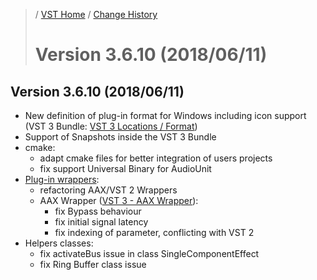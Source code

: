 >/ [VST Home](../) / [Change History](./Index.md)
>
># Version 3.6.10 (2018/06/11)

## Version 3.6.10 (2018/06/11)

- New definition of plug-in format for Windows including icon support (VST 3 Bundle: [VST 3 Locations / Format](../Technical+Documentation/Locations+Format/Plugin+Locations.md))
- Support of Snapshots inside the VST 3 Bundle
- cmake:
  - adapt cmake files for better integration of users projects
  - fix support Universal Binary for AudioUnit
- [Plug-in wrappers](../What+is+the+VST+3+SDK/Wrappers/index.md):
  - refactoring AAX/VST 2 Wrappers
  - AAX Wrapper ([VST 3 - AAX Wrapper](../What+is+the+VST+3+SDK/Wrappers/AAX+Wrapper.md)):
    - fix Bypass behaviour
    - fix initial signal latency
    - fix indexing of parameter, conflicting with VST 2
- Helpers classes:
  - fix activateBus issue in class SingleComponentEffect
  - fix Ring Buffer class issue
